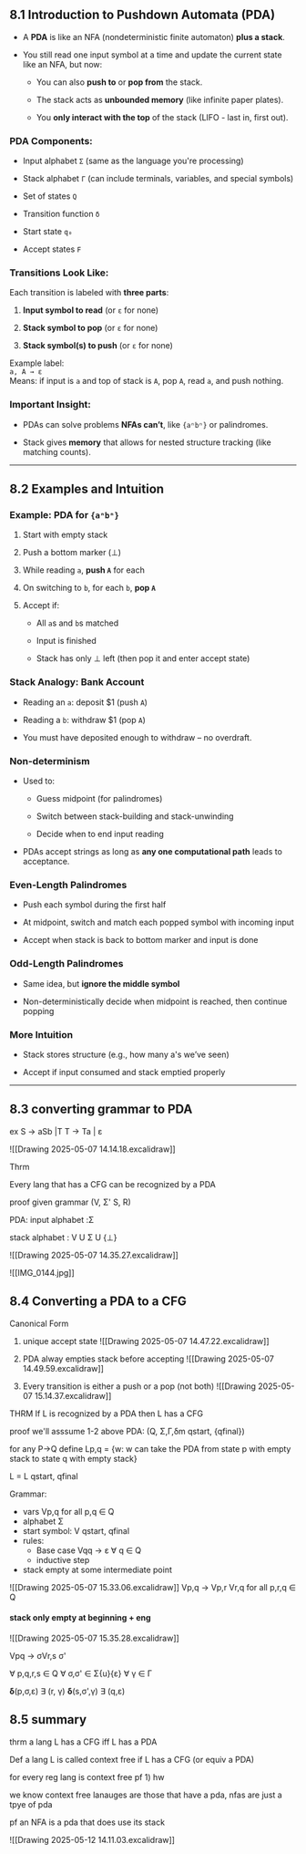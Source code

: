 ## 8.1 Introduction to Pushdown Automata (PDA)

- A **PDA** is like an NFA (nondeterministic finite automaton) **plus a stack**.
    
- You still read one input symbol at a time and update the current state like an NFA, but now:
    
    - You can also **push to** or **pop from** the stack.
        
    - The stack acts as **unbounded memory** (like infinite paper plates).
        
    - You **only interact with the top** of the stack (LIFO - last in, first out).
        

### PDA Components:

- Input alphabet `Σ` (same as the language you're processing)
    
- Stack alphabet `Γ` (can include terminals, variables, and special symbols)
    
- Set of states `Q`
    
- Transition function `δ`
    
- Start state `q₀`
    
- Accept states `F`
    

### Transitions Look Like:

Each transition is labeled with **three parts**:

1. **Input symbol to read** (or `ε` for none)
    
2. **Stack symbol to pop** (or `ε` for none)
    
3. **Stack symbol(s) to push** (or `ε` for none)
    

Example label:  
`a, A → ε`  
Means: if input is `a` and top of stack is `A`, pop `A`, read `a`, and push nothing.

### Important Insight:

- PDAs can solve problems **NFAs can’t**, like `{aⁿbⁿ}` or palindromes.
    
- Stack gives **memory** that allows for nested structure tracking (like matching counts).
    

---

## 8.2 Examples and Intuition

### Example: PDA for `{aⁿbⁿ}`

1. Start with empty stack
    
2. Push a bottom marker (⊥)
    
3. While reading `a`, **push `A`** for each
    
4. On switching to `b`, for each `b`, **pop `A`**
    
5. Accept if:
    - All `a`s and `b`s matched
        
    - Input is finished
        
    - Stack has only ⊥ left (then pop it and enter accept state)
        

### Stack Analogy: Bank Account

- Reading an `a`: deposit $1 (push `A`)
    
- Reading a `b`: withdraw $1 (pop `A`)
    
- You must have deposited enough to withdraw – no overdraft.
    

### Non-determinism

- Used to:
    
    - Guess midpoint (for palindromes)
        
    - Switch between stack-building and stack-unwinding
        
    - Decide when to end input reading
        
- PDAs accept strings as long as **any one computational path** leads to acceptance.
    

### Even-Length Palindromes

- Push each symbol during the first half
    
- At midpoint, switch and match each popped symbol with incoming input
    
- Accept when stack is back to bottom marker and input is done
    

### Odd-Length Palindromes

- Same idea, but **ignore the middle symbol**
    
- Non-deterministically decide when midpoint is reached, then continue popping
    

### More Intuition

- Stack stores structure (e.g., how many a's we’ve seen)
    
- Accept if input consumed and stack emptied properly
    
---

## 8.3 converting grammar to PDA

ex S -> aSb |T
T -> Ta | ε

![[Drawing 2025-05-07 14.14.18.excalidraw]]


Thrm

Every lang that has a CFG can be recognized by a PDA

proof
given grammar 
(V, Σ' S, R)

PDA:
input alphabet :Σ

stack alphabet : V U Σ U {⊥}

![[Drawing 2025-05-07 14.35.27.excalidraw]]

![[IMG_0144.jpg]]

## 8.4 Converting a PDA to a CFG 

Canonical Form

1) unique accept state 
![[Drawing 2025-05-07 14.47.22.excalidraw]]

2) PDA alway empties stack before accepting
![[Drawing 2025-05-07 14.49.59.excalidraw]]
3) Every transition is either a push or a pop (not both)
![[Drawing 2025-05-07 15.14.37.excalidraw]]

THRM 
If L is recognized by a PDA then L has a CFG

proof we'll asssume 1-2 above 
PDA: (Q, Σ,Γ,δm qstart, {qfinal})

for any P->Q define
Lp,q = {w: w can take the PDA from state p with empty stack to state q with empty stack}

L = L qstart, qfinal

Grammar:
- vars Vp,q for all p,q ∈ Q 
- alphabet Σ
- start symbol: V qstart, qfinal
- rules: 
	- Base case Vqq -> ε    ∀ q ∈ Q 
	- inductive step
- stack empty at some intermediate point 

![[Drawing 2025-05-07 15.33.06.excalidraw]]
 Vp,q -> Vp,r Vr,q
for all p,r,q ∈ Q


#### stack only empty at beginning + eng

![[Drawing 2025-05-07 15.35.28.excalidraw]]

Vpq -> σVr,s σ'

∀ p,q,r,s ∈ Q 
∀ σ,σ' ∈ Σ{u}{ε}
∀ γ ∈ Γ 

**δ**(p,σ,ε) ∃ (r, γ)
**δ**(s,σ',γ) ∃ (q,ε)

## 8.5 summary

thrm a lang L has a CFG iff L has a PDA

Def a lang L is called context free if L has a CFG (or equiv a PDA)

for every reg lang is context free 
pf 1) hw

we know context free lanauges are those that have a pda, nfas are just a tpye of pda

pf an NFA is a pda that does use its stack

![[Drawing 2025-05-12 14.11.03.excalidraw]]

